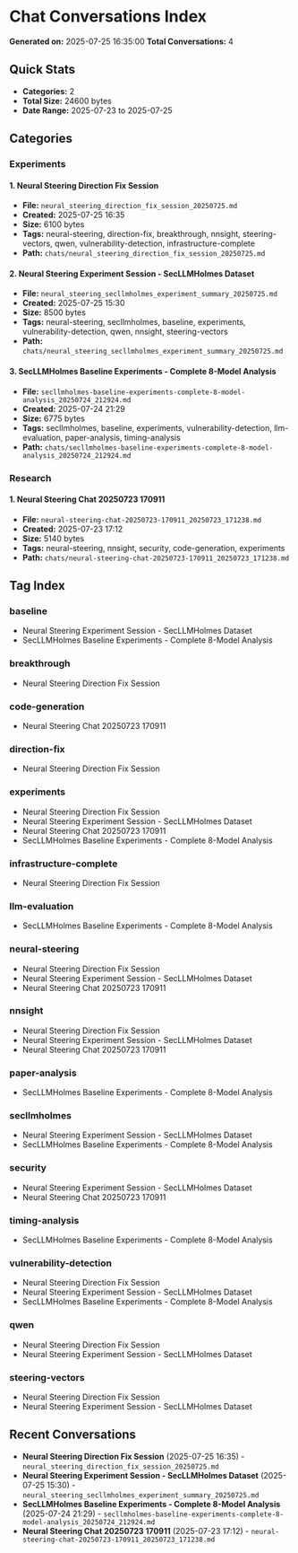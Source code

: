 # Chat Conversations Index

**Generated on:** 2025-07-25 16:35:00
**Total Conversations:** 4

## Quick Stats
- **Categories:** 2
- **Total Size:** 24600 bytes
- **Date Range:** 2025-07-23 to 2025-07-25

## Categories

### Experiments

#### 1. Neural Steering Direction Fix Session
- **File:** `neural_steering_direction_fix_session_20250725.md`
- **Created:** 2025-07-25 16:35
- **Size:** 6100 bytes
- **Tags:** neural-steering, direction-fix, breakthrough, nnsight, steering-vectors, qwen, vulnerability-detection, infrastructure-complete
- **Path:** `chats/neural_steering_direction_fix_session_20250725.md`

#### 2. Neural Steering Experiment Session - SecLLMHolmes Dataset
- **File:** `neural_steering_secllmholmes_experiment_summary_20250725.md`
- **Created:** 2025-07-25 15:30
- **Size:** 8500 bytes
- **Tags:** neural-steering, secllmholmes, baseline, experiments, vulnerability-detection, qwen, nnsight, steering-vectors
- **Path:** `chats/neural_steering_secllmholmes_experiment_summary_20250725.md`

#### 3. SecLLMHolmes Baseline Experiments - Complete 8-Model Analysis
- **File:** `secllmholmes-baseline-experiments-complete-8-model-analysis_20250724_212924.md`
- **Created:** 2025-07-24 21:29
- **Size:** 6775 bytes
- **Tags:** secllmholmes, baseline, experiments, vulnerability-detection, llm-evaluation, paper-analysis, timing-analysis
- **Path:** `chats/secllmholmes-baseline-experiments-complete-8-model-analysis_20250724_212924.md`

### Research

#### 1. Neural Steering Chat 20250723 170911
- **File:** `neural-steering-chat-20250723-170911_20250723_171238.md`
- **Created:** 2025-07-23 17:12
- **Size:** 5140 bytes
- **Tags:** neural-steering, nnsight, security, code-generation, experiments
- **Path:** `chats/neural-steering-chat-20250723-170911_20250723_171238.md`

## Tag Index

### baseline
- Neural Steering Experiment Session - SecLLMHolmes Dataset
- SecLLMHolmes Baseline Experiments - Complete 8-Model Analysis

### breakthrough
- Neural Steering Direction Fix Session

### code-generation
- Neural Steering Chat 20250723 170911

### direction-fix
- Neural Steering Direction Fix Session

### experiments
- Neural Steering Direction Fix Session
- Neural Steering Experiment Session - SecLLMHolmes Dataset
- Neural Steering Chat 20250723 170911
- SecLLMHolmes Baseline Experiments - Complete 8-Model Analysis

### infrastructure-complete
- Neural Steering Direction Fix Session

### llm-evaluation
- SecLLMHolmes Baseline Experiments - Complete 8-Model Analysis

### neural-steering
- Neural Steering Direction Fix Session
- Neural Steering Experiment Session - SecLLMHolmes Dataset
- Neural Steering Chat 20250723 170911

### nnsight
- Neural Steering Direction Fix Session
- Neural Steering Experiment Session - SecLLMHolmes Dataset
- Neural Steering Chat 20250723 170911

### paper-analysis
- SecLLMHolmes Baseline Experiments - Complete 8-Model Analysis

### secllmholmes
- Neural Steering Experiment Session - SecLLMHolmes Dataset
- SecLLMHolmes Baseline Experiments - Complete 8-Model Analysis

### security
- Neural Steering Experiment Session - SecLLMHolmes Dataset
- Neural Steering Chat 20250723 170911

### timing-analysis
- SecLLMHolmes Baseline Experiments - Complete 8-Model Analysis

### vulnerability-detection
- Neural Steering Direction Fix Session
- Neural Steering Experiment Session - SecLLMHolmes Dataset
- SecLLMHolmes Baseline Experiments - Complete 8-Model Analysis

### qwen
- Neural Steering Direction Fix Session
- Neural Steering Experiment Session - SecLLMHolmes Dataset

### steering-vectors
- Neural Steering Direction Fix Session
- Neural Steering Experiment Session - SecLLMHolmes Dataset

## Recent Conversations

- **Neural Steering Direction Fix Session** (2025-07-25 16:35) - `neural_steering_direction_fix_session_20250725.md`
- **Neural Steering Experiment Session - SecLLMHolmes Dataset** (2025-07-25 15:30) - `neural_steering_secllmholmes_experiment_summary_20250725.md`
- **SecLLMHolmes Baseline Experiments - Complete 8-Model Analysis** (2025-07-24 21:29) - `secllmholmes-baseline-experiments-complete-8-model-analysis_20250724_212924.md`
- **Neural Steering Chat 20250723 170911** (2025-07-23 17:12) - `neural-steering-chat-20250723-170911_20250723_171238.md`
